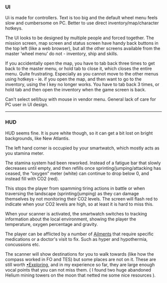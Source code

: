 ### UI

Ui is made for controllers. Text is too big and the default wheel menu feels slow and cumbersome on PC. Better to use direct inventory/map/character hotkeys.

The UI looks to be designed by multiple people and forced together. The mission screen, map screen and status screen have handy back buttons in the top left (like a web browser), but all the other screens available from the master ‘wheel menu’ do not - inventory, ship and skills.

If you accidentally open the map, you have to tab back three times to get back to the master menu, or hold tab to close it, which closes the entire menu. Quite frustrating. Especially as you cannot move to the other menus using hotkeys - ie. if you open the map, and then want to go to the inventory, using the I key no longer works. You have to tab back 3 times, or hold tab and then open the inventory when the game screen is back.

Can't select sell/buy with mouse in vendor menu. General lack of care for PC user in UI design.


---
### HUD

HUD seems fine. It is pure white though, so it can get a bit lost on bright backgrounds, like New Atlantis. 

The left hand corner is occupied by your smartwatch, which mostly acts as you stamina meter.

The stamina system had been reworked. Instead of a fatigue bar that slowly decreases until empty, and then refills once sprinting/jumping/attacking has ceased, the “oxygen” meter (white) can continue to drop below 0, and instead fill with CO2 (red). 

This stops the player from spamming tiring actions in battle or when traversing the landscape (sprinting/jumping) as they can damage themselves by not monitoring their CO2 levels. The screen will flash red to indicate when your CO2 levels are high, so at least it is hard to miss this.

When your scanner is activated, the smartwatch switches to tracking information about the local environment, showing the player the temperature, oxygen percentage and gravity.

The player can be afflicted by a number of [Ailments](Gameplay%20Systems/Ailments.md) that require specific medications or a doctor's visit to fix. Such as hyper and hypothermia, concussions etc.

The scanner will show destinations for you to walk towards (like how the compass worked in FO and TES) but some places are not on it. These are still worth [•Exploring](Exploring/•Exploring.md), and in my experience so far, they are large enough vocal points that you can not miss them. ( I found two huge abandoned Helium mining towers on the moon that netted me some nice resources ).


